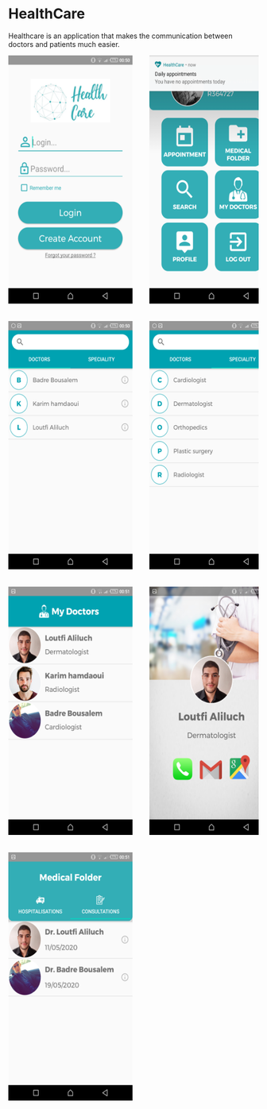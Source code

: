 # HealthCare
Healthcare is an application that makes the communication between doctors and patients much easier.
<pre>
<img src="Images/1.png" height = "500px" width= "250px">    <img src="Images/2.png" height = "500px" width= "250px">    <img src="Images/3.png" height = "500px" width= "250px"> <br/></br>
<img src="Images/4.png" height = "500px" width= "250px">    <img src="Images/5.png" height = "500px" width= "250px">    <img src="Images/6.png" height = "500px" width= "250px"> <br/></br>
<img src="Images/7.png" height = "500px" width= "250px">    <img src="Images/8.png" height = "500px" width= "250px">    <img src="Images/9.png" height = "500px" width= "250px"> <br/></br>
<img src="Images/10.png" height = "500px" width= "250px">
</pre>
